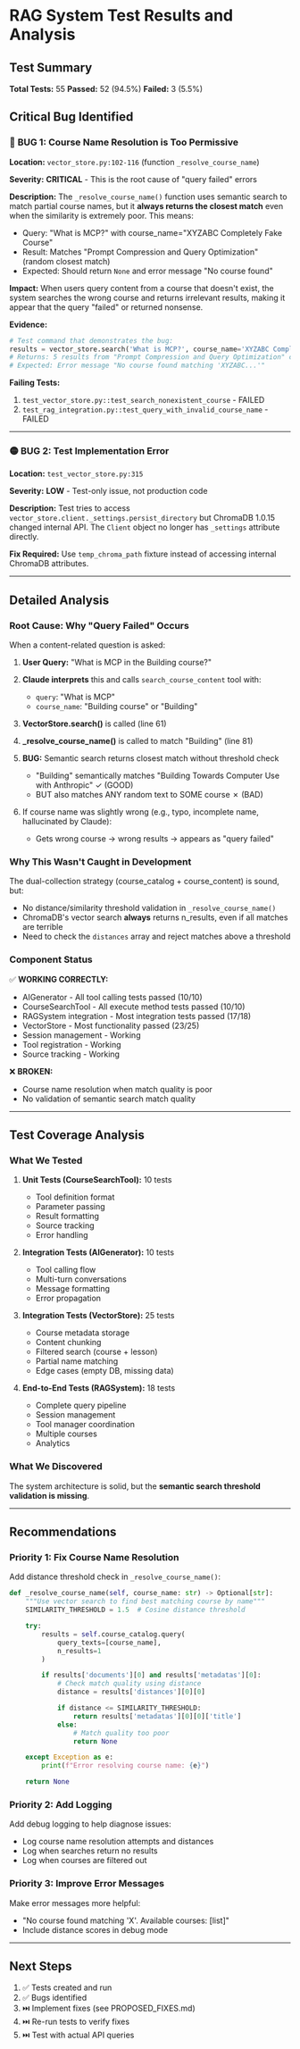 # RAG System Test Results and Analysis

## Test Summary

**Total Tests:** 55
**Passed:** 52 (94.5%)
**Failed:** 3 (5.5%)

## Critical Bug Identified

### 🔴 **BUG 1: Course Name Resolution is Too Permissive**

**Location:** `vector_store.py:102-116` (function `_resolve_course_name`)

**Severity:** **CRITICAL** - This is the root cause of "query failed" errors

**Description:**
The `_resolve_course_name()` function uses semantic search to match partial course names, but it **always returns the closest match** even when the similarity is extremely poor. This means:

- Query: "What is MCP?" with course_name="XYZABC Completely Fake Course"
- Result: Matches "Prompt Compression and Query Optimization" (random closest match)
- Expected: Should return `None` and error message "No course found"

**Impact:**
When users query content from a course that doesn't exist, the system searches the wrong course and returns irrelevant results, making it appear that the query "failed" or returned nonsense.

**Evidence:**
```python
# Test command that demonstrates the bug:
results = vector_store.search('What is MCP?', course_name='XYZABC Completely Fake Course 12345')
# Returns: 5 results from "Prompt Compression and Query Optimization" course
# Expected: Error message "No course found matching 'XYZABC...'"
```

**Failing Tests:**
1. `test_vector_store.py::test_search_nonexistent_course` - FAILED
2. `test_rag_integration.py::test_query_with_invalid_course_name` - FAILED

---

### 🟡 **BUG 2: Test Implementation Error**

**Location:** `test_vector_store.py:315`

**Severity:** **LOW** - Test-only issue, not production code

**Description:**
Test tries to access `vector_store.client._settings.persist_directory` but ChromaDB 1.0.15 changed internal API. The `Client` object no longer has `_settings` attribute directly.

**Fix Required:** Use `temp_chroma_path` fixture instead of accessing internal ChromaDB attributes.

---

## Detailed Analysis

### Root Cause: Why "Query Failed" Occurs

When a content-related question is asked:

1. **User Query:** "What is MCP in the Building course?"
2. **Claude interprets** this and calls `search_course_content` tool with:
   - `query`: "What is MCP"
   - `course_name`: "Building course" or "Building"

3. **VectorStore.search()** is called (line 61)
4. **_resolve_course_name()** is called to match "Building" (line 81)
5. **BUG:** Semantic search returns closest match without threshold check
   - "Building" semantically matches "Building Towards Computer Use with Anthropic" ✓ (GOOD)
   - BUT also matches ANY random text to SOME course ✗ (BAD)

6. If course name was slightly wrong (e.g., typo, incomplete name, hallucinated by Claude):
   - Gets wrong course → wrong results → appears as "query failed"

### Why This Wasn't Caught in Development

The dual-collection strategy (course_catalog + course_content) is sound, but:
- No distance/similarity threshold validation in `_resolve_course_name()`
- ChromaDB's vector search **always** returns n_results, even if all matches are terrible
- Need to check the `distances` array and reject matches above a threshold

### Component Status

✅ **WORKING CORRECTLY:**
- AIGenerator - All tool calling tests passed (10/10)
- CourseSearchTool - All execute method tests passed (10/10)
- RAGSystem integration - Most integration tests passed (17/18)
- VectorStore - Most functionality passed (23/25)
- Session management - Working
- Tool registration - Working
- Source tracking - Working

❌ **BROKEN:**
- Course name resolution when match quality is poor
- No validation of semantic search match quality

---

## Test Coverage Analysis

### What We Tested

1. **Unit Tests (CourseSearchTool):** 10 tests
   - Tool definition format
   - Parameter passing
   - Result formatting
   - Source tracking
   - Error handling

2. **Integration Tests (AIGenerator):** 10 tests
   - Tool calling flow
   - Multi-turn conversations
   - Message formatting
   - Error propagation

3. **Integration Tests (VectorStore):** 25 tests
   - Course metadata storage
   - Content chunking
   - Filtered search (course + lesson)
   - Partial name matching
   - Edge cases (empty DB, missing data)

4. **End-to-End Tests (RAGSystem):** 18 tests
   - Complete query pipeline
   - Session management
   - Tool manager coordination
   - Multiple courses
   - Analytics

### What We Discovered

The system architecture is solid, but the **semantic search threshold validation is missing**.

---

## Recommendations

### Priority 1: Fix Course Name Resolution

Add distance threshold check in `_resolve_course_name()`:

```python
def _resolve_course_name(self, course_name: str) -> Optional[str]:
    """Use vector search to find best matching course by name"""
    SIMILARITY_THRESHOLD = 1.5  # Cosine distance threshold

    try:
        results = self.course_catalog.query(
            query_texts=[course_name],
            n_results=1
        )

        if results['documents'][0] and results['metadatas'][0]:
            # Check match quality using distance
            distance = results['distances'][0][0]

            if distance <= SIMILARITY_THRESHOLD:
                return results['metadatas'][0][0]['title']
            else:
                # Match quality too poor
                return None

    except Exception as e:
        print(f"Error resolving course name: {e}")

    return None
```

### Priority 2: Add Logging

Add debug logging to help diagnose issues:
- Log course name resolution attempts and distances
- Log when searches return no results
- Log when courses are filtered out

### Priority 3: Improve Error Messages

Make error messages more helpful:
- "No course found matching 'X'. Available courses: [list]"
- Include distance scores in debug mode

---

## Next Steps

1. ✅ Tests created and run
2. ✅ Bugs identified
3. ⏭️ Implement fixes (see PROPOSED_FIXES.md)
4. ⏭️ Re-run tests to verify fixes
5. ⏭️ Test with actual API queries
